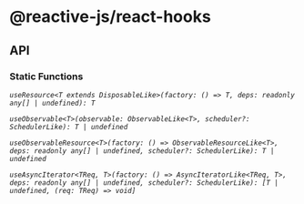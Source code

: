 # @reactive-js/react-hooks

## API

### Static Functions

*`useResource<T extends DisposableLike>(factory: () => T, deps: readonly any[] | undefined): T `*

*`useObservable<T>(observable: ObservableLike<T>, scheduler?: SchedulerLike): T | undefined`*

*`useObservableResource<T>(factory: () => ObservableResourceLike<T>, deps: readonly any[] | undefined, scheduler?: SchedulerLike): T | undefined`*

*`useAsyncIterator<TReq, T>(factory: () => AsyncIteratorLike<TReq, T>, deps: readonly any[] | undefined, scheduler?: SchedulerLike): [T | undefined, (req: TReq) => void]`*
